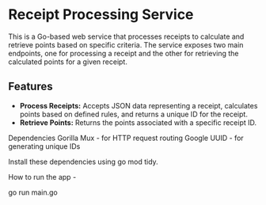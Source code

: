 # Receipt Processing Service

This is a Go-based web service that processes receipts to calculate and retrieve points based on specific criteria. The service exposes two main endpoints, one for processing a receipt and the other for retrieving the calculated points for a given receipt.

## Features

- **Process Receipts:** Accepts JSON data representing a receipt, calculates points based on defined rules, and returns a unique ID for the receipt.
- **Retrieve Points:** Returns the points associated with a specific receipt ID.

Dependencies
Gorilla Mux - for HTTP request routing
Google UUID - for generating unique IDs

Install these dependencies using go mod tidy.

How to run the app -

go run main.go
